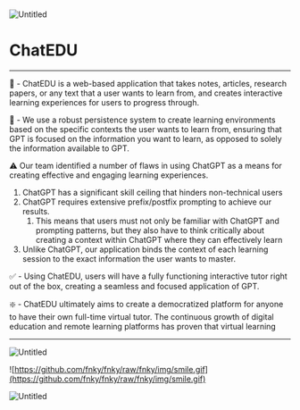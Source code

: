 # 

![Untitled](Untitled%2075abe783dd4449b49583926a62bd6073/Untitled.png)

# ChatEDU

---

💭 - ChatEDU is a web-based application that takes notes, articles, research papers, or any text that a user wants to learn from, and creates interactive learning experiences for users to progress through. 

🔭 - We use a robust persistence system to create learning environments based on the specific contexts the user wants to learn from, ensuring that GPT is focused on the information you want to learn, as opposed to solely the information available to GPT.

⚠️ Our team identified a number of flaws in using ChatGPT as a means for creating effective and engaging learning experiences. 

1. ChatGPT has a significant skill ceiling that hinders non-technical users 
2. ChatGPT requires extensive prefix/postfix prompting to achieve our results.
    1. This means that users must not only be familiar with ChatGPT and prompting patterns, but they also have to think critically about creating a context within ChatGPT where they can effectively learn
3. Unlike ChatGPT, our application binds the context of each learning session to the exact information the user wants to master. 

✅ - Using ChatEDU, users will have a fully functioning interactive tutor right out of the box, creating a seamless and focused application of GPT. 

❇️ - ChatEDU ultimately aims to create a democratized platform for anyone to have their own full-time virtual tutor. The continuous growth of digital education and remote learning platforms has proven that virtual learning 

---

![Untitled](Untitled%2075abe783dd4449b49583926a62bd6073/Untitled%201.png)

![https://github.com/fnky/fnky/raw/fnky/img/smile.gif](https://github.com/fnky/fnky/raw/fnky/img/smile.gif)

![Untitled](Untitled%2075abe783dd4449b49583926a62bd6073/Untitled%202.png)
